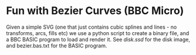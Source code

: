 # Fun with Bezier Curves (BBC Micro)

Given a simple SVG (one that just contains cubic splines and lines - no transforms, arcs, fills etc) we use a python script to create a binary file, and a BBC BASIC program to load and render it.
See *disk.ssd* for the disk image, and bezier.bas.txt for the BASIC program.
